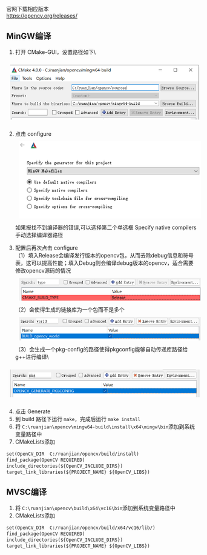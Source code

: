 官网下载相应版本\
https://opencv.org/releases/
## MinGW编译
1. 打开 CMake-GUI，设置路径如下\
<img src="../../pic/CV/OpenCV/mingw-build-path.png" style="width:500px;padding:10px;"/>

2. 点击 configure\
<img src="../../pic/CV/OpenCV/mingw-build-configure.png" style="width:500px;padding:10px;"/> \
如果报找不到编译器的错误,可以选择第二个单选框 Specify native compilers 手动选择编译器路径

3. 配置后再次点击 configure\
（1）填入Release会编译发行版本的opencv包，从而去除debug信息和符号表，这可以提高性能；填入Debug则会编译debug版本的opencv，适合需要修改opencv源码的情况\
<img src="../../pic/CV/OpenCV/mingw-build-configure1.png" style="width:500px;padding:10px;"/> \
（2）会使得生成的链接库为一个包而不是多个\
<img src="../../pic/CV/OpenCV/mingw-build-configure2.png" style="width:500px;padding:10px;"/> \
（3）会生成一个pkg-config的路径使得pkgconfig能够自动传递库路径给g++进行编译\
<img src="../../pic/CV/OpenCV/mingw-build-configure3.png" style="width:500px;padding:10px;"/> 

4. 点击 Generate
5. 到 build 路径下运行 ``make``，完成后运行 ``make install``
6. 将 ``C:\ruanjian\opencv\mingw64-build\install\x64\mingw\bin``添加到系统变量路径中
7. CMakeLists添加
```
set(OpenCV_DIR  C:/ruanjian/opencv/build/install)
find_package(OpenCV REQUIRED)
include_directories(${OpenCV_INCLUDE_DIRS})
target_link_libraries(${PROJECT_NAME} ${OpenCV_LIBS})
```
## MVSC编译
1. 将 ``C:\ruanjian\opencv\build\x64\vc16\bin``添加到系统变量路径中
2. CMakeLists添加
```
set(OpenCV_DIR  C:/ruanjian/opencv/build/x64/vc16/lib/)
find_package(OpenCV REQUIRED)
include_directories(${OpenCV_INCLUDE_DIRS})
target_link_libraries(${PROJECT_NAME} ${OpenCV_LIBS})
```